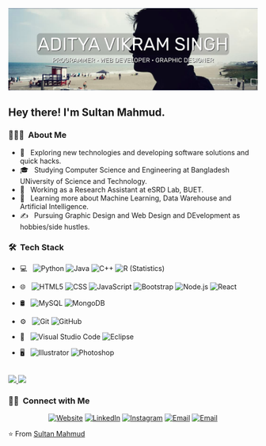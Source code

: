 <img src="https://raw.githubusercontent.com/AVS1508/AVS1508/master/assets/Aditya%20Vikram%20Singh%20Banner.png">

<h2> Hey there! I'm Sultan Mahmud.</h2>

<h3> 👨🏻‍💻 &nbsp;About Me </h3>

- 🤔 &nbsp; Exploring new technologies and developing software solutions and quick hacks.
- 🎓 &nbsp; Studying Computer Science and Engineering at Bangladesh UNiversity of Science and Technology.
- 💼 &nbsp; Working as a Research Assistant at eSRD Lab, BUET.
- 🌱 &nbsp; Learning more about Machine Learning, Data Warehouse and Artificial Intelligence.
- ✍️ &nbsp; Pursuing Graphic Design and Web Design and DEvelopment as hobbies/side hustles.

<h3> 🛠 &nbsp;Tech Stack</h3>

- 💻 &nbsp;
  ![Python](https://img.shields.io/badge/-Python-333333?style=flat&logo=python)
  ![Java](https://img.shields.io/badge/-Java-333333?style=flat&logo=Java&logoColor=007396)
  ![C++](https://img.shields.io/badge/-C++-333333?style=flat&logo=C%2B%2B&logoColor=00599C)
  ![R (Statistics)](https://img.shields.io/badge/-R-333333?style=flat&logo=R&logoColor=276DC3)
- 🌐 &nbsp;
  ![HTML5](https://img.shields.io/badge/-HTML5-333333?style=flat&logo=HTML5)
  ![CSS](https://img.shields.io/badge/-CSS-333333?style=flat&logo=CSS3&logoColor=1572B6)
  ![JavaScript](https://img.shields.io/badge/-JavaScript-333333?style=flat&logo=javascript)
  ![Bootstrap](https://img.shields.io/badge/-Bootstrap-333333?style=flat&logo=bootstrap&logoColor=563D7C)
  ![Node.js](https://img.shields.io/badge/-Node.js-333333?style=flat&logo=node.js)
  ![React](https://img.shields.io/badge/-React-333333?style=flat&logo=react)
- 🛢 &nbsp;
  ![MySQL](https://img.shields.io/badge/-MySQL-333333?style=flat&logo=mysql)
  ![MongoDB](https://img.shields.io/badge/-MongoDB-333333?style=flat&logo=mongodb)
- ⚙️ &nbsp;
  ![Git](https://img.shields.io/badge/-Git-333333?style=flat&logo=git)
  ![GitHub](https://img.shields.io/badge/-GitHub-333333?style=flat&logo=github)

- 🔧 &nbsp;
  ![Visual Studio Code](https://img.shields.io/badge/-Visual%20Studio%20Code-333333?style=flat&logo=visual-studio-code&logoColor=007ACC)
  ![Eclipse](https://img.shields.io/badge/-Eclipse-333333?style=flat&logo=eclipse-ide&logoColor=2C2255)
- 🖥 &nbsp;
  ![Illustrator](https://img.shields.io/badge/-Illustrator-333333?style=flat&logo=adobe-illustrator)
  ![Photoshop](https://img.shields.io/badge/-Photoshop-333333?style=flat&logo=adobe-photoshop)


<br/>

<a href="https://github.com/smnayan">
  <img height="180em" src="https://github-readme-stats.vercel.app/api?username=smnayan&theme=buefy&show_icons=true" />
  <img height="180em" src="https://github-readme-stats.vercel.app/api/top-langs/?username=smnayan&theme=buefy&layout=compact" />
</a>

<br/>

<h3> 🤝🏻 &nbsp;Connect with Me </h3>

<p align="center">
<a href="https://www.adityavsingh.com/"><img alt="Website" src="https://img.shields.io/badge/Website-www.adityavsingh.com-blue?style=flat-square&logo=google-chrome"></a>
<a href="https://www.linkedin.com/in/sultan-mahmud-nayan-b02478113/"><img alt="LinkedIn" src="https://img.shields.io/badge/LinkedIn-Sultan%20Mahmud%20Nayan-blue?style=flat-square&logo=linkedin"></a>
<a href="https://www.instagram.com/smnoyan99/"><img alt="Instagram" src="https://img.shields.io/badge/Instagram-smnayan__-blue?style=flat-square&logo=instagram"></a>
<a href="mailto:smnoyan99@gmail.com"><img alt="Email" src="https://img.shields.io/badge/Email-smnoyan99@gmail.com-blue?style=flat-square&logo=gmail"></a>
<a href="mailto:0421052097@grad.cse.buet.ac.bd"><img alt="Email" src="https://img.shields.io/badge/Email-0421052097@grad.cse.buet.ac.bd-blue?style=flat-square&logo=gmail"></a>
</p>

⭐️ From [Sultan Mahmud](https://github.com/smnayan)
